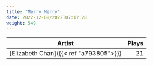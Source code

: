 ```yaml
---
title: "Merry Merry"
date: 2022-12-08/2022T07:17:28
weight: 549
---
```




 Artist | Plays 
----- | -----:
[Elizabeth Chan]({{< ref "a793805">}}) | 21

